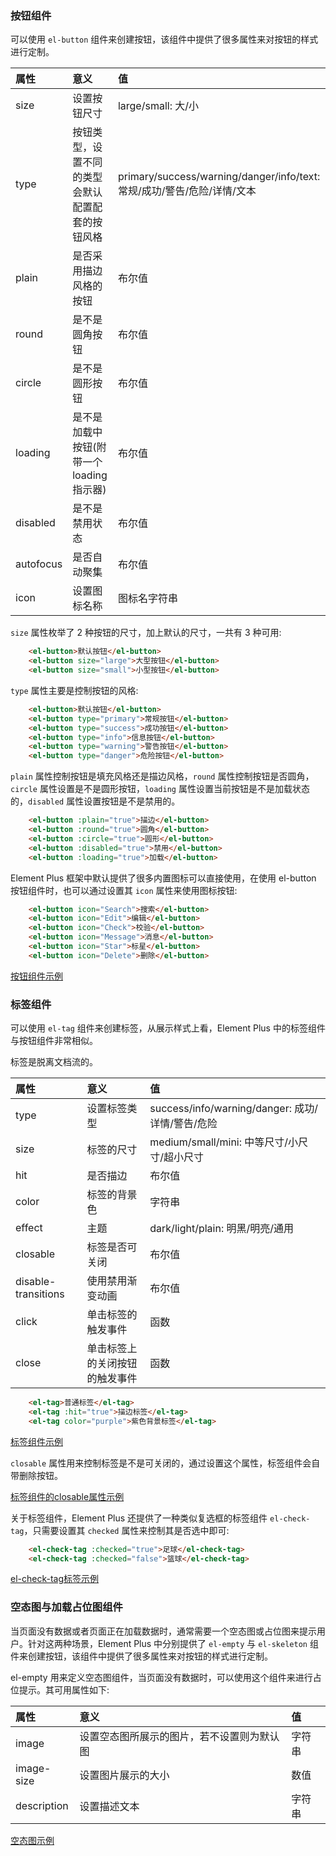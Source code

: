 
### 按钮组件

可以使用 `el-button` 组件来创建按钮，该组件中提供了很多属性来对按钮的样式进行定制。

| 属性 | 意义 | 值 |
|:-----|:----|:---|
| size | 设置按钮尺寸 | large/small: 大/小 |
| type | 按钮类型，设置不同的类型会默认配置配套的按钮风格 | primary/success/warning/danger/info/text: 常规/成功/警告/危险/详情/文本 |
| plain | 是否采用描边风格的按钮 | 布尔值 |
| round | 是不是圆角按钮 | 布尔值 |
| circle | 是不是圆形按钮 | 布尔值 |
| loading | 是不是加载中按钮(附带一个loading指示器) | 布尔值 |
| disabled | 是不是禁用状态 | 布尔值 |
| autofocus | 是否自动聚集 | 布尔值 |
| icon | 设置图标名称 | 图标名字符串 |

`size` 属性枚举了 2 种按钮的尺寸，加上默认的尺寸，一共有 3 种可用:
```html
    <el-button>默认按钮</el-button>
    <el-button size="large">大型按钮</el-button>
    <el-button size="small">小型按钮</el-button>
```

`type` 属性主要是控制按钮的风格:
```html
    <el-button>默认按钮</el-button>
    <el-button type="primary">常规按钮</el-button>
    <el-button type="success">成功按钮</el-button>
    <el-button type="info">信息按钮</el-button>
    <el-button type="warning">警告按钮</el-button>
    <el-button type="danger">危险按钮</el-button>
```

`plain` 属性控制按钮是填充风格还是描边风格，`round` 属性控制按钮是否圆角，`circle` 属性设置是不是圆形按钮，`loading` 属性设置当前按钮是不是加载状态的，`disabled` 属性设置按钮是不是禁用的。
```html
    <el-button :plain="true">描边</el-button>
    <el-button :round="true">圆角</el-button>
    <el-button :circle="true">圆形</el-button>
    <el-button :disabled="true">禁用</el-button>
    <el-button :loading="true">加载</el-button>
```

Element Plus 框架中默认提供了很多内置图标可以直接使用，在使用 el-button 按钮组件时，也可以通过设置其 `icon` 属性来使用图标按钮:
```html
    <el-button icon="Search">搜索</el-button>
    <el-button icon="Edit">编辑</el-button>
    <el-button icon="Check">校验</el-button>
    <el-button icon="Message">消息</el-button>
    <el-button icon="Star">标星</el-button>
    <el-button icon="Delete">删除</el-button>
```

[按钮组件示例](t/01_el_button.html)

### 标签组件

可以使用 `el-tag` 组件来创建标签，从展示样式上看，Element Plus 中的标签组件与按钮组件非常相似。

标签是脱离文档流的。

| 属性 | 意义 | 值 |
|:-----|:----|:----|
| type | 设置标签类型 | success/info/warning/danger: 成功/详情/警告/危险 |
| size | 标签的尺寸 | medium/small/mini: 中等尺寸/小尺寸/超小尺寸 |
| hit | 是否描边 | 布尔值 |
| color | 标签的背景色 | 字符串 |
| effect | 主题 | dark/light/plain: 明黑/明亮/通用 |
| closable | 标签是否可关闭 | 布尔值 |
| disable-transitions | 使用禁用渐变动画 | 布尔值 |
| click | 单击标签的触发事件 | 函数 |
| close | 单击标签上的关闭按钮的触发事件 | 函数 |

```html
    <el-tag>普通标签</el-tag>
    <el-tag :hit="true">描边标签</el-tag>
    <el-tag color="purple">紫色背景标签</el-tag>
```

[标签组件示例](t/01_el_tag.html)

`closable` 属性用来控制标签是不是可关闭的，通过设置这个属性，标签组件会自带删除按钮。

[标签组件的closable属性示例](t/01_el_tag_closable.html)

关于标签组件，Element Plus 还提供了一种类似复选框的标签组件 `el-check-tag`，只需要设置其 `checked` 属性来控制其是否选中即可:
```html
    <el-check-tag :checked="true">足球</el-check-tag>
    <el-check-tag :checked="false">篮球</el-check-tag>
```

[el-check-tag标签示例](t/01_el_check_tag.html)

### 空态图与加载占位图组件

当页面没有数据或者页面正在加载数据时，通常需要一个空态图或占位图来提示用户。针对这两种场景，Element Plus 中分别提供了 `el-empty` 与 `el-skeleton` 组件来创建按钮，该组件中提供了很多属性来对按钮的样式进行定制。

el-empty 用来定义空态图组件，当页面没有数据时，可以使用这个组件来进行占位提示。其可用属性如下:

| 属性 | 意义 | 值 |
|:----|:-----|:---|
| image | 设置空态图所展示的图片，若不设置则为默认图 | 字符串 |
| image-size | 设置图片展示的大小 | 数值 |
| description | 设置描述文本 | 字符串 |

[空态图示例](t/01_el_empty.html)